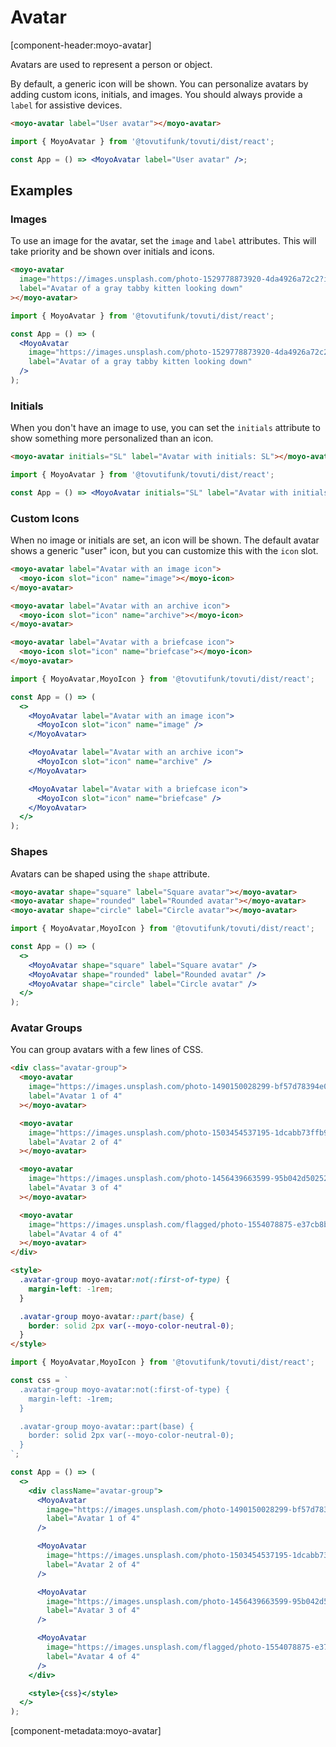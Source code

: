 # Avatar

[component-header:moyo-avatar]

Avatars are used to represent a person or object.

By default, a generic icon will be shown. You can personalize avatars by adding custom icons, initials, and images. You should always provide a `label` for assistive devices.

```html preview
<moyo-avatar label="User avatar"></moyo-avatar>
```

```jsx react
import { MoyoAvatar } from '@tovutifunk/tovuti/dist/react';

const App = () => <MoyoAvatar label="User avatar" />;
```

## Examples

### Images

To use an image for the avatar, set the `image` and `label` attributes. This will take priority and be shown over initials and icons.

```html preview
<moyo-avatar
  image="https://images.unsplash.com/photo-1529778873920-4da4926a72c2?ixlib=rb-1.2.1&auto=format&fit=crop&w=300&q=80"
  label="Avatar of a gray tabby kitten looking down"
></moyo-avatar>
```

```jsx react
import { MoyoAvatar } from '@tovutifunk/tovuti/dist/react';

const App = () => (
  <MoyoAvatar
    image="https://images.unsplash.com/photo-1529778873920-4da4926a72c2?ixlib=rb-1.2.1&auto=format&fit=crop&w=300&q=80"
    label="Avatar of a gray tabby kitten looking down"
  />
);
```

### Initials

When you don't have an image to use, you can set the `initials` attribute to show something more personalized than an icon.

```html preview
<moyo-avatar initials="SL" label="Avatar with initials: SL"></moyo-avatar>
```

```jsx react
import { MoyoAvatar } from '@tovutifunk/tovuti/dist/react';

const App = () => <MoyoAvatar initials="SL" label="Avatar with initials: SL" />;
```

### Custom Icons

When no image or initials are set, an icon will be shown. The default avatar shows a generic "user" icon, but you can customize this with the `icon` slot.

```html preview
<moyo-avatar label="Avatar with an image icon">
  <moyo-icon slot="icon" name="image"></moyo-icon>
</moyo-avatar>

<moyo-avatar label="Avatar with an archive icon">
  <moyo-icon slot="icon" name="archive"></moyo-icon>
</moyo-avatar>

<moyo-avatar label="Avatar with a briefcase icon">
  <moyo-icon slot="icon" name="briefcase"></moyo-icon>
</moyo-avatar>
```

```jsx react
import { MoyoAvatar,MoyoIcon } from '@tovutifunk/tovuti/dist/react';

const App = () => (
  <>
    <MoyoAvatar label="Avatar with an image icon">
      <MoyoIcon slot="icon" name="image" />
    </MoyoAvatar>

    <MoyoAvatar label="Avatar with an archive icon">
      <MoyoIcon slot="icon" name="archive" />
    </MoyoAvatar>

    <MoyoAvatar label="Avatar with a briefcase icon">
      <MoyoIcon slot="icon" name="briefcase" />
    </MoyoAvatar>
  </>
);
```

### Shapes

Avatars can be shaped using the `shape` attribute.

```html preview
<moyo-avatar shape="square" label="Square avatar"></moyo-avatar>
<moyo-avatar shape="rounded" label="Rounded avatar"></moyo-avatar>
<moyo-avatar shape="circle" label="Circle avatar"></moyo-avatar>
```

```jsx react
import { MoyoAvatar,MoyoIcon } from '@tovutifunk/tovuti/dist/react';

const App = () => (
  <>
    <MoyoAvatar shape="square" label="Square avatar" />
    <MoyoAvatar shape="rounded" label="Rounded avatar" />
    <MoyoAvatar shape="circle" label="Circle avatar" />
  </>
);
```

### Avatar Groups

You can group avatars with a few lines of CSS.

```html preview
<div class="avatar-group">
  <moyo-avatar
    image="https://images.unsplash.com/photo-1490150028299-bf57d78394e0?ixid=MXwxMjA3fDB8MHxwaG90by1wYWdlfHx8fGVufDB8fHw%3D&ixlib=rb-1.2.1&auto=format&fit=crop&w=256&h=256&q=80&crop=right"
    label="Avatar 1 of 4"
  ></moyo-avatar>

  <moyo-avatar
    image="https://images.unsplash.com/photo-1503454537195-1dcabb73ffb9?ixid=MXwxMjA3fDB8MHxwaG90by1wYWdlfHx8fGVufDB8fHw%3D&ixlib=rb-1.2.1&auto=format&fit=crop&w=256&h=256&crop=left&q=80"
    label="Avatar 2 of 4"
  ></moyo-avatar>

  <moyo-avatar
    image="https://images.unsplash.com/photo-1456439663599-95b042d50252?ixid=MXwxMjA3fDB8MHxwaG90by1wYWdlfHx8fGVufDB8fHw%3D&ixlib=rb-1.2.1&auto=format&fit=crop&w=256&h=256&crop=left&q=80"
    label="Avatar 3 of 4"
  ></moyo-avatar>

  <moyo-avatar
    image="https://images.unsplash.com/flagged/photo-1554078875-e37cb8b0e27d?ixid=MXwxMjA3fDB8MHxwaG90by1wYWdlfHx8fGVufDB8fHw%3D&ixlib=rb-1.2.1&auto=format&fit=crop&w=256&h=256&crop=top&q=80"
    label="Avatar 4 of 4"
  ></moyo-avatar>
</div>

<style>
  .avatar-group moyo-avatar:not(:first-of-type) {
    margin-left: -1rem;
  }

  .avatar-group moyo-avatar::part(base) {
    border: solid 2px var(--moyo-color-neutral-0);
  }
</style>
```

```jsx react
import { MoyoAvatar,MoyoIcon } from '@tovutifunk/tovuti/dist/react';

const css = `
  .avatar-group moyo-avatar:not(:first-of-type) {
    margin-left: -1rem;
  }

  .avatar-group moyo-avatar::part(base) {
    border: solid 2px var(--moyo-color-neutral-0);
  }
`;

const App = () => (
  <>
    <div className="avatar-group">
      <MoyoAvatar
        image="https://images.unsplash.com/photo-1490150028299-bf57d78394e0?ixid=MXwxMjA3fDB8MHxwaG90by1wYWdlfHx8fGVufDB8fHw%3D&ixlib=rb-1.2.1&auto=format&fit=crop&w=256&h=256&q=80&crop=right"
        label="Avatar 1 of 4"
      />

      <MoyoAvatar
        image="https://images.unsplash.com/photo-1503454537195-1dcabb73ffb9?ixid=MXwxMjA3fDB8MHxwaG90by1wYWdlfHx8fGVufDB8fHw%3D&ixlib=rb-1.2.1&auto=format&fit=crop&w=256&h=256&crop=left&q=80"
        label="Avatar 2 of 4"
      />

      <MoyoAvatar
        image="https://images.unsplash.com/photo-1456439663599-95b042d50252?ixid=MXwxMjA3fDB8MHxwaG90by1wYWdlfHx8fGVufDB8fHw%3D&ixlib=rb-1.2.1&auto=format&fit=crop&w=256&h=256&crop=left&q=80"
        label="Avatar 3 of 4"
      />

      <MoyoAvatar
        image="https://images.unsplash.com/flagged/photo-1554078875-e37cb8b0e27d?ixid=MXwxMjA3fDB8MHxwaG90by1wYWdlfHx8fGVufDB8fHw%3D&ixlib=rb-1.2.1&auto=format&fit=crop&w=256&h=256&crop=top&q=80"
        label="Avatar 4 of 4"
      />
    </div>

    <style>{css}</style>
  </>
);
```

[component-metadata:moyo-avatar]
